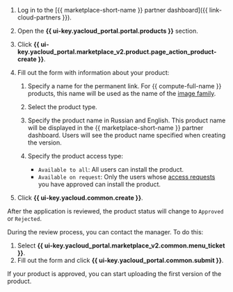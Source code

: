 1. Log in to the [{{ marketplace-short-name }} partner dashboard]({{ link-cloud-partners }}).
1. Open the **{{ ui-key.yacloud_portal.portal.products }}** section.
1. Click **{{ ui-key.yacloud_portal.marketplace_v2.product.page_action_product-create }}**.
1. Fill out the form with information about your product:

   1. Specify a name for the permanent link. For {{ compute-full-name }} products, this name will be used as the name of the [image family](../../compute/concepts/image.md#family).
   1. Select the product type.
   1. Specify the product name in Russian and English. This product name will be displayed in the {{ marketplace-short-name }} partner dashboard. Users will see the product name specified when creating the version.
   1. Specify the product access type:

       * `Available to all`: All users can install the product.
       * `Available on request`: Only the users whose [access requests](../../marketplace/operations/access-requests.md) you have approved can install the product.

1. Click **{{ ui-key.yacloud.common.create }}**.

After the application is reviewed, the product status will change to `Approved` or `Rejected`.

During the review process, you can contact the manager. To do this:

1. Select **{{ ui-key.yacloud_portal.marketplace_v2.common.menu_ticket }}**.
1. Fill out the form and click **{{ ui-key.yacloud_portal.common.submit }}**.

If your product is approved, you can start uploading the first version of the product.